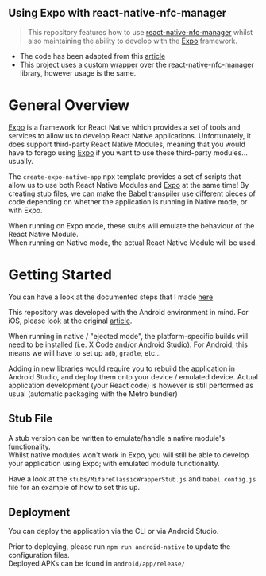 Using Expo with react-native-nfc-manager
---

[react-native-nfc-manager]: https://github.com/whitedogg13/react-native-nfc-manager
[Expo]: https://expo.io/

> This repository features how to use [react-native-nfc-manager] whilst also maintaining the ability to develop with the [Expo] framework.

* The code has been adapted from this [article](https://codersera.com/blog/running-expo-react-native-together/)
* This project uses a [custom wrapper](https://github.com/featherbear/react-native-mifare-classic-wrapper) over the [react-native-nfc-manager] library, however usage is the same.

# General Overview

[Expo] is a framework for React Native which provides a set of tools and services to allow us to develop React Native applications. Unfortunately, it does support third-party React Native Modules, meaning that you would have to forego using [Expo] if you want to use these third-party modules... usually.

The `create-expo-native-app` npx template provides a set of scripts that allow us to use both React Native Modules and [Expo] at the same time! By creating stub files, we can make the Babel transpiler use different pieces of code depending on whether the application is running in Native mode, or with Expo.  

When running on Expo mode, these stubs will emulate the behaviour of the React Native Module.  
When running on Native mode, the actual React Native Module will be used.  

# Getting Started

You can have a look at the documented steps that I made [here](./INITIAL.md)

This repository was developed with the Android environment in mind. For iOS, please look at the original [article](https://codersera.com/blog/running-expo-react-native-together/).

When running in native / "ejected mode", the platform-specific builds will need to be installed (i.e. X Code and/or Android Studio). For Android, this means we will have to set up `adb`, `gradle`, etc...

Adding in new libraries would require you to rebuild the application in Android Studio, and deploy them onto your device / emulated device. Actual application development (your React code) is however is still performed as usual (automatic packaging with the Metro bundler)

## Stub File

A stub version can be written to emulate/handle a native module's functionality.  
Whilst native modules won't work in Expo, you will still be able to develop your application using Expo; with emulated module functionality.

Have a look at the `stubs/MifareClassicWrapperStub.js` and `babel.config.js` file for an example of how to set this up.

## Deployment

You can deploy the application via the CLI or via Android Studio.  

Prior to deploying, please run `npm run android-native` to update the configuration files.  
Deployed APKs can be found in `android/app/release/`
